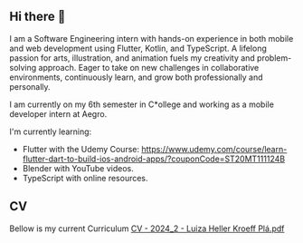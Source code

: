 ## Hi there 👋

I am a Software Engineering intern with hands-on experience in both mobile and web development using Flutter, Kotlin, and TypeScript. A lifelong passion for arts, illustration, and animation fuels my creativity and problem-solving approach. Eager to take on new challenges in collaborative environments, continuously learn, and grow both professionally and personally. 

I am currently on my 6th semester in C*ollege and working as a mobile developer intern at Aegro. 

I'm currently learning:
- Flutter with the Udemy Course: https://www.udemy.com/course/learn-flutter-dart-to-build-ios-android-apps/?couponCode=ST20MT111124B
- Blender with YouTube videos.
- TypeScript with online resources.

## CV
Bellow is my current Curriculum
[CV - 2024_2 - Luiza Heller Kroeff Plá.pdf](https://github.com/user-attachments/files/17806923/CV.-.2024_2.-.Luiza.Heller.Kroeff.Pla.pdf)


<!--
**LuHellerKP/LuHellerKP** is a ✨ _special_ ✨ repository because its `README.md` (this file) appears on your GitHub profile.

Here are some ideas to get you started:

- 🔭 I’m currently working on ...
- 🌱 I’m currently learning ...
- 👯 I’m looking to collaborate on ...
- 🤔 I’m looking for help with ...
- 💬 Ask me about ...
- 📫 How to reach me: ...
- 😄 Pronouns: ...
- ⚡ Fun fact: ...
-->
